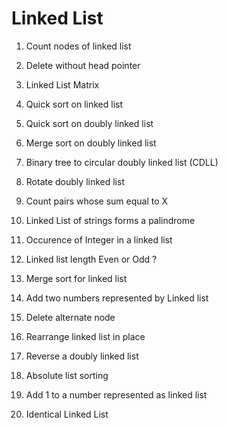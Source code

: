 # Linked List

1. Count nodes of linked list

2. Delete without head pointer

3. Linked List Matrix

4. Quick sort on linked list

5. Quick sort on doubly linked list

6. Merge sort on doubly linked list

7. Binary tree to circular doubly linked list (CDLL)

8. Rotate doubly linked list

9. Count pairs whose sum equal to X

10. Linked List of strings forms a palindrome

11. Occurence of Integer in a linked list

12. Linked list length Even or Odd ?

13. Merge sort for linked list

14. Add two numbers represented by Linked list

15. Delete alternate node

16. Rearrange linked list in place

17. Reverse a doubly linked list

18. Absolute list sorting

19. Add 1 to a number represented as linked list

20. Identical Linked List
